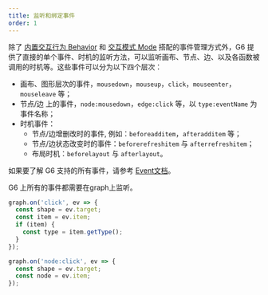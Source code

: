 ```yaml
---
title: 监听和绑定事件
order: 1
---
```


除了 [内置交互行为 Behavior](./defaultBehavior) 和 [交互模式 Mode](./mode) 搭配的事件管理方式外，G6 提供了直接的单个事件、时机的监听方法，可以监听画布、节点、边、以及各函数被调用的时机等。这些事件可以分为以下四个层次：

- 画布、图形层次的事件，`mousedown`，`mouseup`，`click`，`mouseenter`，`mouseleave` 等；
- 节点/边 上的事件，`node:mousedown`，`edge:click` 等，以 `type:eventName` 为事件名称；
- 时机事件：
  - 节点/边增删改时的事件, 例如：`beforeadditem`，`afteradditem` 等；
  - 节点/边状态改变时的事件：`beforerefreshitem` 与 `afterrefreshitem`；
  - 布局时机：`beforelayout` 与 `afterlayout`。

如果要了解 G6 支持的所有事件，请参考 [Event文档](/zh/docs/api/Event)。

G6 上所有的事件都需要在graph上监听。
```javascript
graph.on('click', ev => {
  const shape = ev.target;
  const item = ev.item;
  if (item) {
  	const type = item.getType();
  }
});

graph.on('node:click', ev => {
  const shape = ev.target;
  const node = ev.item;
});
```
